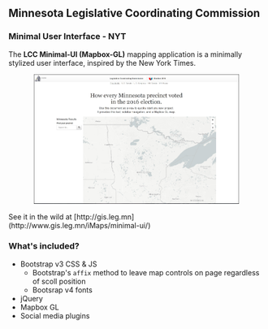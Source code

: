 ## Minnesota Legislative Coordinating Commission
### Minimal User Interface - NYT

The **LCC Minimal-UI (Mapbox-GL)** mapping application is a minimally stylized user interface, inspired by the New York Times.

<p align="center">
  <img src="https://github.com/Ccantey/LCC-Minimal-UI-NYT/blob/master/img/display.jpg" alt="mimimal view" width="80%"/>
</p>
See it in the wild at [http://gis.leg.mn](http://www.gis.leg.mn/iMaps/minimal-ui/)

### What's included?
- Bootstrap v3 CSS & JS 
  - Bootstrap's `affix` method to leave map controls on page regardless of scoll position
  - Bootsrap v4 fonts
- jQuery
- Mapbox GL 
- Social media plugins

